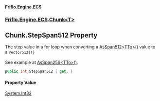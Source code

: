 #### [Friflo.Engine.ECS](index.md#'index')
### [Friflo.Engine.ECS](Friflo.Engine.ECS.md#'Friflo.Engine.ECS').[Chunk&lt;T&gt;](Chunk_T_.md#'Friflo.Engine.ECS.Chunk<T>')

## Chunk<T>.StepSpan512 Property

The step value in a for loop when converting a [AsSpan512&lt;TTo&gt;()](Chunk_T_.AsSpan512_TTo_().md#'Friflo.Engine.ECS.Chunk<T>.AsSpan512<TTo>()') value to a `Vector512{T}`<br/><br/> See example at [AsSpan256&lt;TTo&gt;()](Chunk_T_.AsSpan256_TTo_().md#'Friflo.Engine.ECS.Chunk<T>.AsSpan256<TTo>()').

```csharp
public int StepSpan512 { get; }
```

#### Property Value
[System.Int32](https://docs.microsoft.com/en-us/dotnet/api/System.Int32#'System.Int32')